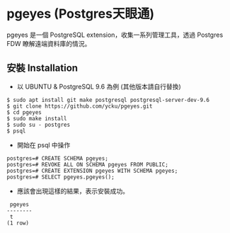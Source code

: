 # pgeyes (Postgres天眼通)
pgeyes 是一個 PostgreSQL extension，收集一系列管理工具，透過 Postgres FDW 瞭解遠端資料庫的情況。

## 安裝 Installation
- 以 UBUNTU & PostgreSQL 9.6 為例 (其他版本請自行替換)

```
$ sudo apt install git make postgresql postgresql-server-dev-9.6
$ git clone https://github.com/ycku/pgeyes.git
$ cd pgeyes
$ sudo make install
$ sudo su - postgres
$ psql
```

- 開始在 psql 中操作
```
postgres=# CREATE SCHEMA pgeyes;
postgres=# REVOKE ALL ON SCHEMA pgeyes FROM PUBLIC;
postgres=# CREATE EXTENSION pgeyes WITH SCHEMA pgeyes;
postgres=# SELECT pgeyes.pgeyes();
```

- 應該會出現這樣的結果，表示安裝成功。
```
 pgeyes
--------
 t
(1 row)
```
